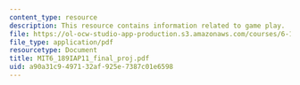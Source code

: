 ```yaml
---
content_type: resource
description: This resource contains information related to game play.
file: https://ol-ocw-studio-app-production.s3.amazonaws.com/courses/6-189-a-gentle-introduction-to-programming-using-python-january-iap-2011/a90a31c9497132af925e7387c01e6598_MIT6_189IAP11_final_proj.pdf
file_type: application/pdf
resourcetype: Document
title: MIT6_189IAP11_final_proj.pdf
uid: a90a31c9-4971-32af-925e-7387c01e6598
---
```

